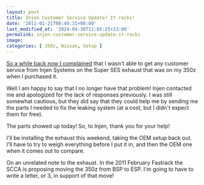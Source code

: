 ```yaml
---
layout: post
title: Injen Customer Service Update! It rocks!
date: '2011-01-21T00:40:31+00:00'
last_modified_at: '2024-04-30T11:05:25+23:00'
permalink: injen-customer-service-update-it-rocks
image:
categories: [ 350z, Nissan, Setup ]
---
```


[So a while back now I complained](/unable-to-get-any-customer-service-from-injen-systems) that I wasn't able to get any customer service from Injen Systems on the Super SES exhaust that was on my 350z when I purchased it.

Well I am happy to say that I no longer have that problem! Injen contacted me and apologized for the lack of responses previously. I was still somewhat cautious, but they did say that they could help me by sending me the parts I needed to fix the leaking system (at a cost, but I didn't expect them for free).

The parts showed up today! So, to Injen, thank you for your help!

I'll be installing the exhaust this weekend, taking the OEM setup back out. I'll have to try to weigh everything before I put it in, and then the OEM one when it comes out to compare.

On an unrelated note to the exhaust. In the 2011 February Fastrack the SCCA is proposing moving the 350z from BSP to ESP. I'm  going to have to write a letter, or 3, in support of that move!


